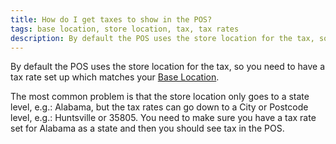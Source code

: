 ```yaml
---
title: How do I get taxes to show in the POS?
tags: base location, store location, tax, tax rates
description: By default the POS uses the store location for the tax, so you need to have a tax rate set up which matches your Base Location.
---
```


By default the POS uses the store location for the tax, so you need to have a tax rate set up which matches your [Base Location](http://docs.woothemes.com/document/configuring-woocommerce-settings/#section-1). 

The most common problem is that the store location only goes to a state level, e.g.: Alabama, but the tax rates can go down to a City or Postcode level, e.g.: Huntsville or 35805. 
You need to make sure you have a tax rate set for Alabama as a state and then you should see tax in the POS.